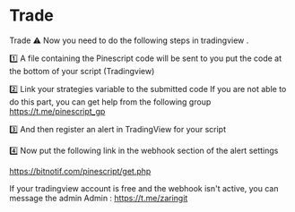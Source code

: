 # Trade
Trade
⚠️ Now you need to do the following steps in tradingview .

1️⃣ A file containing the Pinescript code will be sent to you 
put the code at the bottom of your script (Tradingview) 

2️⃣ Link your strategies variable to the submitted code 
 If you are not able to do this part, you can get help from the following group 
 https://t.me/pinescript_gp 

3️⃣ And then register an alert in TradingView for your script

4️⃣ Now put the following link in the webhook section of the alert settings

 https://bitnotif.com/pinescript/get.php 

If your tradingview account is free and the webhook isn't active, you can message the admin
Admin :  https://t.me/zaringit

